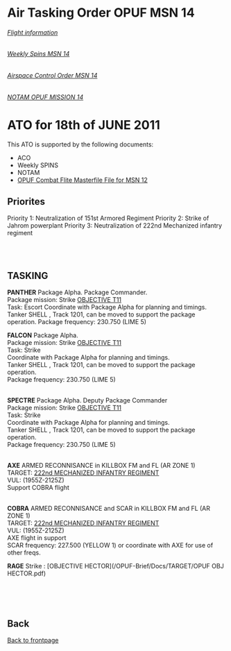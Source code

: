 # Air Tasking Order OPUF MSN 14


###### [Flight information](/OPUF-Brief/Docs/Flights.html)
###### [Weekly Spins MSN 14](/OPUF-Brief/Docs/SPINS_14.html)
###### [Airspace Control Order MSN 14](/OPUF-Brief/Docs/ACO/ACO_14.html)
###### [NOTAM OPUF MISSION 14](/OPUF-Brief/Docs/NOTAM/NOTAM_14.html)

# ATO for 18th of JUNE 2011
This ATO is supported by the following documents: <br>
* ACO
* Weekly SPINS
* NOTAM
* [OPUF Combat Flite Masterfile File for MSN 12](/OPUF-Brief/Combatflite/OPUF_MSN_12.cf)


## Priorites
Priority 1: Neutralization of 151st Armored Regiment
Priority 2: Strike of Jahrom powerplant
Priority 3: Neutralization of 222nd Mechanized infantry regiment


<br>
<br>

## TASKING 



**PANTHER**
Package Alpha. Package Commander. <br>
Package mission: Strike [OBJECTIVE T11](/OPUF-Brief/Docs/TARGET/nsst_target_T11.pdf)<br>
Task: Escort
Coordinate with Package Alpha for planning and timings.
Tanker SHELL , Track 1201, can be moved to support the package operation.
Package frequency: 230.750	(LIME 5)
<br>


**FALCON**
Package Alpha.  <br>
Package mission: Strike [OBJECTIVE T11](/OPUF-Brief/Docs/TARGET/nsst_target_T11.pdf)<br>
Task: Strike<br>
Coordinate with Package Alpha for planning and timings.<br>
Tanker SHELL , Track 1201, can be moved to support the package operation.<br>
Package frequency: 230.750	(LIME 5)<br>
<br>


**SPECTRE**
Package Alpha. Deputy Package Commander <br>
Package mission: Strike [OBJECTIVE T11](/OPUF-Brief/Docs/TARGET/nsst_target_T11.pdf)<br>
Task: Strike<br>
Coordinate with Package Alpha for planning and timings.<br>
Tanker SHELL , Track 1201, can be moved to support the package operation.<br>
Package frequency: 230.750	(LIME 5)<br>
<br>


**AXE**
ARMED RECONNISANCE in KILLBOX FM and FL (AR ZONE 1)<br>
TARGET: [222nd MECHANIZED INFANTRY REGIMENT](/OPUF-Brief/Docs/Enemy/222ND_IFV_REGT.html)<br>
VUL: (1955Z-2125Z)<br>
Support COBRA flight <br>
<br>


**COBRA**
ARMED RECONNISANCE and SCAR in KILLBOX FM and FL (AR ZONE 1)<br>
TARGET: [222nd MECHANIZED INFANTRY REGIMENT](/OPUF-Brief/Docs/Enemy/222ND_IFV_REGT.html)<br>
VUL: (1955Z-2125Z)<br>
AXE flight in support <br>
SCAR frequency:	227.500	(YELLOW 1)  or coordinate with AXE for use of other freqs.<br>


**RAGE**
Strike : [OBJECTIVE HECTOR](/OPUF-Brief/Docs/TARGET/OPUF OBJ HECTOR.pdf)<br>


<br>
<br>
<br>




## Back
[Back to frontpage](https://132nd-vwing.github.io/OPUF-Brief/)